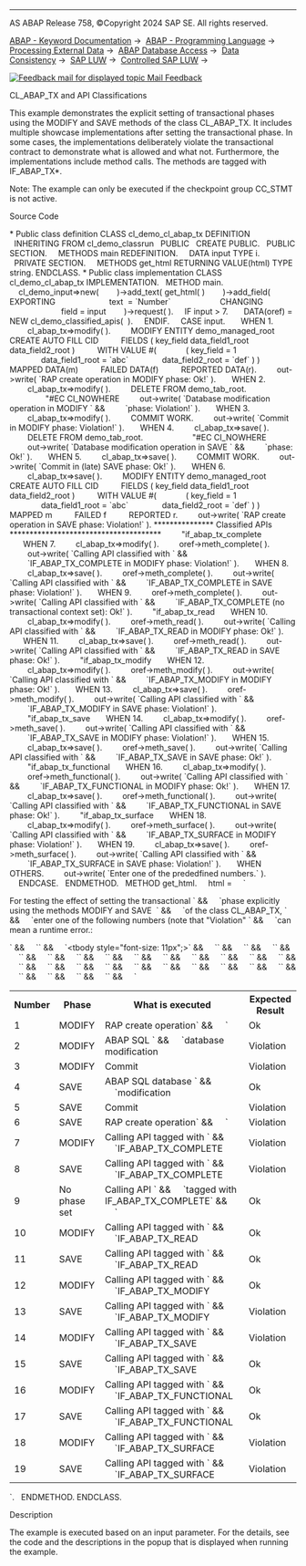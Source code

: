   

* * *

AS ABAP Release 758, ©Copyright 2024 SAP SE. All rights reserved.

[ABAP - Keyword Documentation](https://help.sap.com/doc/abapdocu_758_index_htm/7.58/en-US/abenabap.htm) →  [ABAP - Programming Language](https://help.sap.com/doc/abapdocu_758_index_htm/7.58/en-US/abenabap_reference.htm) →  [Processing External Data](https://help.sap.com/doc/abapdocu_758_index_htm/7.58/en-US/abenabap_language_external_data.htm) →  [ABAP Database Access](https://help.sap.com/doc/abapdocu_758_index_htm/7.58/en-US/abendb_access.htm) →  [Data Consistency](https://help.sap.com/doc/abapdocu_758_index_htm/7.58/en-US/abendata_consistency.htm) →  [SAP LUW](https://help.sap.com/doc/abapdocu_758_index_htm/7.58/en-US/abensap_luw.htm) →  [Controlled SAP LUW](https://help.sap.com/doc/abapdocu_758_index_htm/7.58/en-US/abencontrolling_sap_luw.htm) → 

 [![](Mail.gif?object=Mail.gif "Feedback mail for displayed topic") Mail Feedback](mailto:f1_help@sap.com?subject=Feedback%20on%20ABAP%20Documentation&body=Document:%20CL_ABAP_TX%20and%20API%20Classifications%2C%20ABENCL_ABAP_TX_ABEXA%2C%20758%0D%0A%0D%0AError:%0D%0A%0D%0A%0D%0A%0D%0ASuggestion%20for%20improvement:)

CL\_ABAP\_TX and API Classifications

This example demonstrates the explicit setting of transactional phases using the MODIFY and SAVE methods of the class CL\_ABAP\_TX. It includes multiple showcase implementations after setting the transactional phase. In some cases, the implementations deliberately violate the transactional contract to demonstrate what is allowed and what not. Furthermore, the implementations include method calls. The methods are tagged with IF\_ABAP\_TX\*.

Note: The example can only be executed if the checkpoint group CC\_STMT is not active.

Source Code   

\* Public class definition
CLASS cl\_demo\_cl\_abap\_tx DEFINITION
  INHERITING FROM cl\_demo\_classrun
  PUBLIC
  CREATE PUBLIC.
  PUBLIC SECTION.
    METHODS main REDEFINITION.
    DATA input TYPE i.
  PRIVATE SECTION.
    METHODS get\_html RETURNING VALUE(html) TYPE string.
ENDCLASS.
\* Public class implementation
CLASS cl\_demo\_cl\_abap\_tx IMPLEMENTATION.
  METHOD main.
    cl\_demo\_input=>new(
       )->add\_text( get\_html( )
       )->add\_field( EXPORTING
                       text  = \`Number\`
                     CHANGING
                       field = input
       )->request( ).
    IF input > 7.
      DATA(oref) = NEW cl\_demo\_classified\_apis(  ).
    ENDIF.
    CASE input.
      WHEN 1.
        cl\_abap\_tx=>modify( ).
        MODIFY ENTITY demo\_managed\_root
         CREATE AUTO FILL CID
         FIELDS ( key\_field data\_field1\_root data\_field2\_root )
         WITH VALUE #(
            ( key\_field = 1
              data\_field1\_root = \`abc\`
              data\_field2\_root = \`def\` ) )
         MAPPED DATA(m)
         FAILED DATA(f)
         REPORTED DATA(r).
        out->write( \`RAP create operation in MODIFY phase: Ok!\` ).
      WHEN 2.
        cl\_abap\_tx=>modify( ).
        DELETE FROM demo\_tab\_root.                      "#EC CI\_NOWHERE
        out->write( \`Database modification operation in MODIFY \` &&
        \`phase: Violation!\` ).
      WHEN 3.
        cl\_abap\_tx=>modify( ).
        COMMIT WORK.
        out->write( \`Commit in MODIFY phase: Violation!\` ).
      WHEN 4.
        cl\_abap\_tx=>save( ).
        DELETE FROM demo\_tab\_root.                      "#EC CI\_NOWHERE
        out->write( \`Database modification operation in SAVE \` &&
        \`phase: Ok!\` ).
      WHEN 5.
        cl\_abap\_tx=>save( ).
        COMMIT WORK.
        out->write( \`Commit in (late) SAVE phase: Ok!\` ).
      WHEN 6.
        cl\_abap\_tx=>save( ).
        MODIFY ENTITY demo\_managed\_root
         CREATE AUTO FILL CID
         FIELDS ( key\_field data\_field1\_root data\_field2\_root )
         WITH VALUE #(
            ( key\_field = 1
              data\_field1\_root = \`abc\`
              data\_field2\_root = \`def\` ) )
         MAPPED m
         FAILED f
         REPORTED r.
        out->write( \`RAP create operation in SAVE phase: Violation!\` ).
\*\*\*\*\*\*\*\*\*\*\*\*\*\*\* Classified APIs \*\*\*\*\*\*\*\*\*\*\*\*\*\*\*\*\*\*\*\*\*\*\*\*\*\*\*\*\*\*\*\*\*\*\*\*\*\*
        "if\_abap\_tx\_complete
      WHEN 7.
        cl\_abap\_tx=>modify( ).
        oref->meth\_complete( ).
        out->write( \`Calling API classified with \` &&
        \`IF\_ABAP\_TX\_COMPLETE in MODIFY phase: Violation!\` ).
      WHEN 8.
        cl\_abap\_tx=>save( ).
        oref->meth\_complete( ).
        out->write( \`Calling API classified with \` &&
        \`IF\_ABAP\_TX\_COMPLETE in SAVE phase: Violation!\` ).
      WHEN 9.
        oref->meth\_complete( ).
        out->write( \`Calling API classified with \` &&
        \`IF\_ABAP\_TX\_COMPLETE (no transactional context set): Ok!\` ).
        "if\_abap\_tx\_read
      WHEN 10.
        cl\_abap\_tx=>modify( ).
        oref->meth\_read( ).
        out->write( \`Calling API classified with \` &&
        \`IF\_ABAP\_TX\_READ in MODIFY phase: Ok!\` ).
      WHEN 11.
        cl\_abap\_tx=>save( ).
        oref->meth\_read( ).
        out->write( \`Calling API classified with \` &&
        \`IF\_ABAP\_TX\_READ in SAVE phase: Ok!\` ).
        "if\_abap\_tx\_modify
      WHEN 12.
        cl\_abap\_tx=>modify( ).
        oref->meth\_modify( ).
        out->write( \`Calling API classified with \` &&
        \`IF\_ABAP\_TX\_MODIFY in MODIFY phase: Ok!\` ).
      WHEN 13.
        cl\_abap\_tx=>save( ).
        oref->meth\_modify( ).
        out->write( \`Calling API classified with \` &&
        \`IF\_ABAP\_TX\_MODIFY in SAVE phase: Violation!\` ).
        "if\_abap\_tx\_save
      WHEN 14.
        cl\_abap\_tx=>modify( ).
        oref->meth\_save( ).
        out->write( \`Calling API classified with \` &&
        \`IF\_ABAP\_TX\_SAVE in MODIFY phase: Violation!\` ).
      WHEN 15.
        cl\_abap\_tx=>save( ).
        oref->meth\_save( ).
        out->write( \`Calling API classified with \` &&
        \`IF\_ABAP\_TX\_SAVE in SAVE phase: Ok!\` ).
        "if\_abap\_tx\_functional
      WHEN 16.
        cl\_abap\_tx=>modify( ).
        oref->meth\_functional( ).
        out->write( \`Calling API classified with \` &&
        \`IF\_ABAP\_TX\_FUNCTIONAL in MODIFY phase: Ok!\` ).
      WHEN 17.
        cl\_abap\_tx=>save( ).
        oref->meth\_functional( ).
        out->write( \`Calling API classified with \` &&
        \`IF\_ABAP\_TX\_FUNCTIONAL in SAVE phase: Ok!\` ).
        "if\_abap\_tx\_surface
      WHEN 18.
        cl\_abap\_tx=>modify( ).
        oref->meth\_surface( ).
        out->write( \`Calling API classified with \` &&
        \`IF\_ABAP\_TX\_SURFACE in MODIFY phase: Violation!\` ).
      WHEN 19.
        cl\_abap\_tx=>save( ).
        oref->meth\_surface( ).
        out->write( \`Calling API classified with \` &&
        \`IF\_ABAP\_TX\_SURFACE in SAVE phase: Violation!\` ).
      WHEN OTHERS.
        out->write( \`Enter one of the prededfined numbers.\` ).
    ENDCASE.
  ENDMETHOD.
  METHOD get\_html.
    html =
    \`<p>For testing the effect of setting the transactional \` &&
    \`phase explicitly using the methods MODIFY and SAVE  \` &&
    \`of the class CL\_ABAP\_TX, \` &&
    \`enter one of the following numbers (note that "Violation" \` &&
    \`can mean a runtime error.:</p>\` &&
    \`<table>\` &&
    \`<tbody style="font-size: 11px";>\` &&
    \`<tr><th>Number</th>\` &&
    \`<th>Phase</th>\` &&
    \`<th>What is executed</th>\` &&
    \`<th>Expected Result</th></tr>\` &&
    \`<tr><td>1</td><td>MODIFY</td><td>RAP create operation\` &&
    \`</td><td>Ok</td></tr>\` &&
    \`<tr><td>2</td><td>MODIFY</td><td>ABAP SQL \` &&
    \`database modification</td><td>Violation</td></tr>\` &&
    \`<tr><td>3</td><td>MODIFY</td><td>Commit</td>\` &&
    \`<td>Violation</td></tr>\` &&
    \`<tr><td>4</td><td>SAVE</td><td>ABAP SQL database \` &&
    \`modification</td><td>Ok</td></tr>\` &&
    \`<tr><td>5</td><td>SAVE</td><td>Commit</td>\` &&
    \`<td>Violation</td></tr>\` &&
    \`<tr><td>6</td><td>SAVE</td><td>RAP create operation\` &&
    \`</td><td>Violation</td></tr>\` &&
    \`<tr><td>7</td><td>MODIFY</td><td>Calling API tagged with \` &&
    \`IF\_ABAP\_TX\_COMPLETE</td>\` &&
    \`<td>Violation</tr>\` &&
    \`<tr><td>8</td><td>SAVE</td><td>Calling API tagged with \` &&
    \`IF\_ABAP\_TX\_COMPLETE</td><td>Violation</tr>\` &&
    \`<tr><td>9</td><td>No phase set</td><td>Calling API \` &&
    \`tagged with IF\_ABAP\_TX\_COMPLETE\` &&
    \`</td><td>Ok</tr>\` &&
    \`<tr><td>10</td><td>MODIFY</td><td>Calling API tagged with \` &&
    \`IF\_ABAP\_TX\_READ</td><td>Ok</tr>\` &&
    \`<tr><td>11</td><td>SAVE</td><td>Calling API tagged with \` &&
    \`IF\_ABAP\_TX\_READ</td><td>Ok</tr>\` &&
    \`<tr><td>12</td><td>MODIFY</td><td>Calling API tagged with \` &&
    \`IF\_ABAP\_TX\_MODIFY</td><td>Ok</tr>\` &&
    \`<tr><td>13</td><td>SAVE</td><td>Calling API tagged with \` &&
    \`IF\_ABAP\_TX\_MODIFY</td><td>Violation</tr>\` &&
    \`<tr><td>14</td><td>MODIFY</td><td>Calling API tagged with \` &&
    \`IF\_ABAP\_TX\_SAVE</td><td>Violation</tr>\` &&
    \`<tr><td>15</td><td>SAVE</td><td>Calling API tagged with \` &&
    \`IF\_ABAP\_TX\_SAVE</td><td>Ok</tr>\` &&
    \`<tr><td>16</td><td>MODIFY</td><td>Calling API tagged with \` &&
    \`IF\_ABAP\_TX\_FUNCTIONAL</td><td>Ok</tr>\` &&
    \`<tr><td>17</td><td>SAVE</td><td>Calling API tagged with \` &&
    \`IF\_ABAP\_TX\_FUNCTIONAL</td><td>Ok</tr>\` &&
    \`<tr><td>18</td><td>MODIFY</td><td>Calling API tagged with \` &&
    \`IF\_ABAP\_TX\_SURFACE</td><td>Violation</tr>\` &&
    \`<tr><td>19</td><td>SAVE</td><td>Calling API tagged with \` &&
    \`IF\_ABAP\_TX\_SURFACE</td><td>Violation</tr>\` &&
    \`</tbody>\` &&
    \`</table>\`.
  ENDMETHOD.
ENDCLASS.

Description   

The example is executed based on an input parameter. For the details, see the code and the descriptions in the popup that is displayed when running the example.
